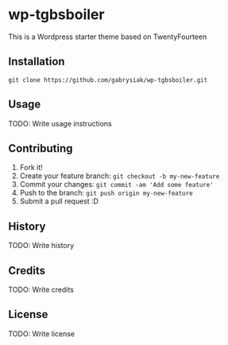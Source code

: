 # wp-tgbsboiler

This is a Wordpress starter theme based on TwentyFourteen

## Installation

```
git clone https://github.com/gabrysiak/wp-tgbsboiler.git
```

## Usage

TODO: Write usage instructions

## Contributing

1. Fork it!
2. Create your feature branch: `git checkout -b my-new-feature`
3. Commit your changes: `git commit -am 'Add some feature'`
4. Push to the branch: `git push origin my-new-feature`
5. Submit a pull request :D

## History

TODO: Write history

## Credits

TODO: Write credits

## License

TODO: Write license
